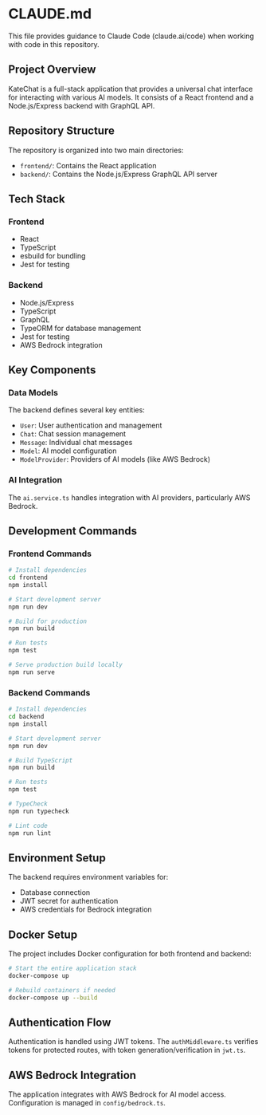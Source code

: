 # CLAUDE.md

This file provides guidance to Claude Code (claude.ai/code) when working with code in this repository.

## Project Overview

KateChat is a full-stack application that provides a universal chat interface for interacting with various AI models. It consists of a React frontend and a Node.js/Express backend with GraphQL API.

## Repository Structure

The repository is organized into two main directories:
- `frontend/`: Contains the React application
- `backend/`: Contains the Node.js/Express GraphQL API server

## Tech Stack

### Frontend
- React
- TypeScript
- esbuild for bundling
- Jest for testing

### Backend
- Node.js/Express
- TypeScript
- GraphQL
- TypeORM for database management
- Jest for testing
- AWS Bedrock integration

## Key Components

### Data Models
The backend defines several key entities:
- `User`: User authentication and management
- `Chat`: Chat session management
- `Message`: Individual chat messages
- `Model`: AI model configuration
- `ModelProvider`: Providers of AI models (like AWS Bedrock)

### AI Integration
The `ai.service.ts` handles integration with AI providers, particularly AWS Bedrock.

## Development Commands

### Frontend Commands
```bash
# Install dependencies
cd frontend
npm install

# Start development server
npm run dev

# Build for production
npm run build

# Run tests
npm test

# Serve production build locally
npm run serve
```

### Backend Commands
```bash
# Install dependencies
cd backend
npm install

# Start development server
npm run dev

# Build TypeScript
npm run build

# Run tests
npm test

# TypeCheck
npm run typecheck

# Lint code
npm run lint
```

## Environment Setup

The backend requires environment variables for:
- Database connection
- JWT secret for authentication
- AWS credentials for Bedrock integration

## Docker Setup

The project includes Docker configuration for both frontend and backend:
```bash
# Start the entire application stack
docker-compose up

# Rebuild containers if needed
docker-compose up --build
```

## Authentication Flow

Authentication is handled using JWT tokens. The `authMiddleware.ts` verifies tokens for protected routes, with token generation/verification in `jwt.ts`.

## AWS Bedrock Integration

The application integrates with AWS Bedrock for AI model access. Configuration is managed in `config/bedrock.ts`.